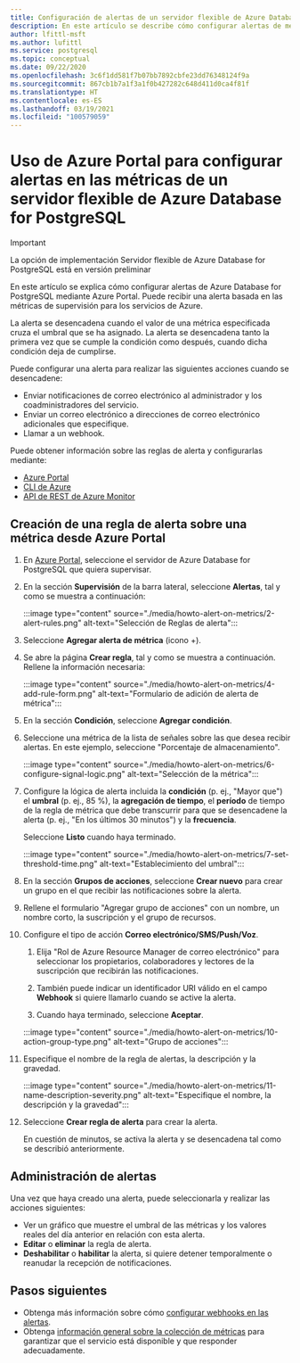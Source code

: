 ```yaml
---
title: Configuración de alertas de un servidor flexible de Azure Database for PostgreSQL mediante Azure Portal
description: En este artículo se describe cómo configurar alertas de métricas para un servidor flexible de Azure Database for PostgreSQL y cómo acceder a ellas mediante Azure Portal.
author: lfittl-msft
ms.author: lufittl
ms.service: postgresql
ms.topic: conceptual
ms.date: 09/22/2020
ms.openlocfilehash: 3c6f1dd581f7b07bb7892cbfe23dd76348124f9a
ms.sourcegitcommit: 867cb1b7a1f3a1f0b427282c648d411d0ca4f81f
ms.translationtype: HT
ms.contentlocale: es-ES
ms.lasthandoff: 03/19/2021
ms.locfileid: "100579059"
---
```

# <a name="use-the-azure-portal-to-set-up-alerts-on-metrics-for-azure-database-for-postgresql---flexible-server"></a>Uso de Azure Portal para configurar alertas en las métricas de un servidor flexible de Azure Database for PostgreSQL

> [!IMPORTANT]
> La opción de implementación Servidor flexible de Azure Database for PostgreSQL está en versión preliminar

En este artículo se explica cómo configurar alertas de Azure Database for PostgreSQL mediante Azure Portal. Puede recibir una alerta basada en las métricas de supervisión para los servicios de Azure.

La alerta se desencadena cuando el valor de una métrica especificada cruza el umbral que se ha asignado. La alerta se desencadena tanto la primera vez que se cumple la condición como después, cuando dicha condición deja de cumplirse.

Puede configurar una alerta para realizar las siguientes acciones cuando se desencadene:

* Enviar notificaciones de correo electrónico al administrador y los coadministradores del servicio.
* Enviar un correo electrónico a direcciones de correo electrónico adicionales que especifique.
* Llamar a un webhook.

Puede obtener información sobre las reglas de alerta y configurarlas mediante:

* [Azure Portal](../../azure-monitor/alerts/alerts-metric.md#create-with-azure-portal)
* [CLI de Azure](../../azure-monitor/alerts/alerts-metric.md#with-azure-cli)
* [API de REST de Azure Monitor](/rest/api/monitor/metricalerts)

## <a name="create-an-alert-rule-on-a-metric-from-the-azure-portal"></a>Creación de una regla de alerta sobre una métrica desde Azure Portal

1. En [Azure Portal](https://portal.azure.com/), seleccione el servidor de Azure Database for PostgreSQL que quiera supervisar.

2. En la sección **Supervisión** de la barra lateral, seleccione **Alertas**, tal y como se muestra a continuación:

   :::image type="content" source="./media/howto-alert-on-metrics/2-alert-rules.png" alt-text="Selección de Reglas de alerta":::

3. Seleccione **Agregar alerta de métrica** (icono +).

4. Se abre la página **Crear regla**, tal y como se muestra a continuación. Rellene la información necesaria:

   :::image type="content" source="./media/howto-alert-on-metrics/4-add-rule-form.png" alt-text="Formulario de adición de alerta de métrica":::

5. En la sección **Condición**, seleccione **Agregar condición**.

6. Seleccione una métrica de la lista de señales sobre las que desea recibir alertas. En este ejemplo, seleccione "Porcentaje de almacenamiento".

   :::image type="content" source="./media/howto-alert-on-metrics/6-configure-signal-logic.png" alt-text="Selección de la métrica":::

7. Configure la lógica de alerta incluida la **condición** (p. ej., "Mayor que") el **umbral** (p. ej., 85 %), la **agregación de tiempo**, el **período** de tiempo de la regla de métrica que debe transcurrir para que se desencadene la alerta (p. ej., "En los últimos 30 minutos") y la **frecuencia**.

   Seleccione **Listo** cuando haya terminado.

   :::image type="content" source="./media/howto-alert-on-metrics/7-set-threshold-time.png" alt-text="Establecimiento del umbral":::

8. En la sección **Grupos de acciones**, seleccione **Crear nuevo** para crear un grupo en el que recibir las notificaciones sobre la alerta.

9. Rellene el formulario "Agregar grupo de acciones" con un nombre, un nombre corto, la suscripción y el grupo de recursos.

10. Configure el tipo de acción **Correo electrónico/SMS/Push/Voz**.

    1. Elija "Rol de Azure Resource Manager de correo electrónico" para seleccionar los propietarios, colaboradores y lectores de la suscripción que recibirán las notificaciones.

    2. También puede indicar un identificador URI válido en el campo **Webhook** si quiere llamarlo cuando se active la alerta.

    3. Cuando haya terminado, seleccione **Aceptar**.

    :::image type="content" source="./media/howto-alert-on-metrics/10-action-group-type.png" alt-text="Grupo de acciones":::

11. Especifique el nombre de la regla de alertas, la descripción y la gravedad.

    :::image type="content" source="./media/howto-alert-on-metrics/11-name-description-severity.png" alt-text="Especifique el nombre, la descripción y la gravedad"::: 

12. Seleccione **Crear regla de alerta** para crear la alerta.

    En cuestión de minutos, se activa la alerta y se desencadena tal como se describió anteriormente.

## <a name="manage-your-alerts"></a>Administración de alertas

Una vez que haya creado una alerta, puede seleccionarla y realizar las acciones siguientes:

* Ver un gráfico que muestre el umbral de las métricas y los valores reales del día anterior en relación con esta alerta.
* **Editar** o **eliminar** la regla de alerta.
* **Deshabilitar** o **habilitar** la alerta, si quiere detener temporalmente o reanudar la recepción de notificaciones.

## <a name="next-steps"></a>Pasos siguientes

* Obtenga más información sobre cómo [configurar webhooks en las alertas](../../azure-monitor/alerts/alerts-webhooks.md).
* Obtenga [información general sobre la colección de métricas](../../azure-monitor/data-platform.md) para garantizar que el servicio está disponible y que responder adecuadamente.